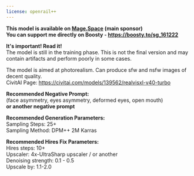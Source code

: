 ```yaml
---
license: openrail++
---
```

<b>This model is available on <a href="https://www.mage.space/">Mage.Space</a> (main sponsor)</b><br>
<b>You can support me directly on Boosty - https://boosty.to/sg_161222</b><br>

<b>It's important! Read it!</b><br>
The model is still in the training phase. This is not the final version and may contain artifacts and perform poorly in some cases.<br>

The model is aimed at photorealism. Can produce sfw and nsfw images of decent quality.<br>
CivitAI Page: https://civitai.com/models/139562/realvisxl-v40-turbo<br>

<b>Recommended Negative Prompt:</b><br>
(face asymmetry, eyes asymmetry, deformed eyes, open mouth)<br>
<b>or another negative prompt</b><br>

<b>Recommended Generation Parameters:</b><br>
Sampling Steps: 25+<br>
Sampling Method: DPM++ 2M Karras<br>

<b>Recommended Hires Fix Parameters:</b><br>
Hires steps: 10+<br>
Upscaler: 4x-UltraSharp upscaler / or another<br>
Denoising strength: 0.1 - 0.5<br>
Upscale by: 1.1-2.0<br>